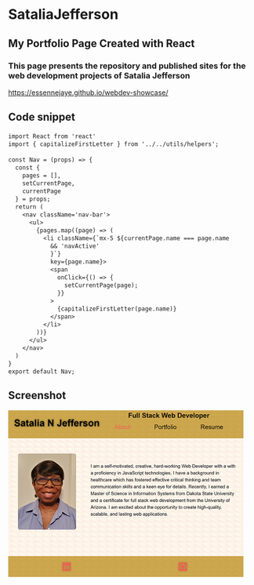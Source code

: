 # SataliaJefferson

## My Portfolio Page Created with React

### This page presents the repository and published sites for the web development projects of Satalia Jefferson

https://essennejaye.github.io/webdev-showcase/

## Code snippet

```
import React from 'react'
import { capitalizeFirstLetter } from '../../utils/helpers';

const Nav = (props) => {
  const {
    pages = [],
    setCurrentPage,
    currentPage
  } = props;
  return (
    <nav className='nav-bar'>
      <ul>
        {pages.map((page) => (
          <li className={`mx-5 ${currentPage.name === page.name
            && 'navActive'
            }`}
            key={page.name}>
            <span
              onClick={() => {
                setCurrentPage(page);
              }}
            >
              {capitalizeFirstLetter(page.name)}
            </span>
          </li>
        ))}
      </ul>
    </nav>
  )
}
export default Nav;
```
## Screenshot
![](src/images/webdev_ss1.png)
